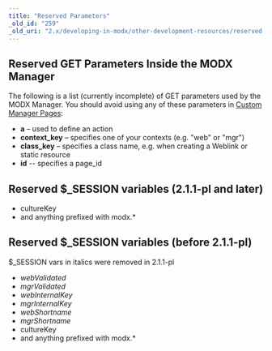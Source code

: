 ```yaml
---
title: "Reserved Parameters"
_old_id: "259"
_old_uri: "2.x/developing-in-modx/other-development-resources/reserved-parameters"
---
```


## Reserved GET Parameters Inside the MODX Manager

The following is a list (currently incomplete) of GET parameters used by the MODX Manager. You should avoid using any of these parameters in [Custom Manager Pages](developing-in-modx/advanced-development/custom-manager-pages "Custom Manager Pages"):

- **a** – used to define an action
- **context\_key** – specifies one of your contexts (e.g. "web" or "mgr")
- **class\_key** – specifies a class name, e.g. when creating a Weblink or static resource
- **id** -- specifies a page\_id

## Reserved $\_SESSION variables (2.1.1-pl and later)

- cultureKey
- and anything prefixed with modx.\*

## Reserved $\_SESSION variables (before 2.1.1-pl)

$\_SESSION vars in italics were removed in 2.1.1-pl

- _webValidated_
- _mgrValidated_
- _webInternalKey_
- _mgrInternalKey_
- _webShortname_
- _mgrShortname_
- cultureKey
- and anything prefixed with modx.\*